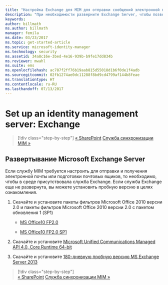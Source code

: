 ```yaml
---
title: "Настройка Exchange для MIM для отправки сообщений электронной почты и создания почтовых ящиков | Документация Microsoft"
description: "При необходимости разверните Exchange Server, чтобы позволить MIM 2016 отправлять электронную почту и создавать почтовые ящики."
keywords: 
author: billmath
ms.author: billmath
manager: femila
ms.date: 03/23/2017
ms.topic: get-started-article
ms.service: microsoft-identity-manager
ms.technology: security
ms.assetid: 34a8c16e-3bed-4e16-939b-b9fe17dd834b
ms.reviewer: mwahl
ms.suite: ems
ms.openlocfilehash: ac787f2ff76b19aab815d55018d1b6f0de1f4adb
ms.sourcegitcommit: 02fb1274ae0dc11288f8bd9cd4799af144b8feae
ms.translationtype: HT
ms.contentlocale: ru-RU
ms.lasthandoff: 07/13/2017
---
```

# <a name="set-up-an-identity-management-server-exchange"></a>Set up an identity management server: Exchange

>[!div class="step-by-step"]
[« SharePoint](prepare-server-sharepoint.md)
[Служба синхронизации MIM »](install-mim-sync.md)

## <a name="deploy-microsoft-exchange-server"></a>Развертывание Microsoft Exchange Server
Если службу MIM требуется настроить для отправки и получения электронной почты или подготовки почтовых ящиков, то необходимо, чтобы в среде присутствовала служба Exchange. Если служба Exchange еще не развернута, вы можете установить пробную версию в целях ознакомления.

1. Скачайте и установите пакеты фильтров Microsoft Office 2010 версии 2.0 и пакеты фильтров Microsoft Office 2010 версии 2.0 с пакетом обновления 1 (SP1)

    - [MS Office10 FP2.0](http://www.microsoft.com/en-us/download/details.aspx?id=17062)

    - [MS Office10 FP2.0 SP1](http://www.microsoft.com/en-us/download/details.aspx?id=26604)

2. Скачайте и установите [Microsoft Unified Communications Managed API 4.0, Core Runtime 64-bit](http://www.microsoft.com/en-us/download/details.aspx?id=34992)

3. Скачайте и установите [180-дневную пробную версию MS Exchange Server 2013](http://www.microsoft.com/en-us/evalcenter/evaluate-exchange-server-2013)

>[!div class="step-by-step"]  
[« SharePoint](prepare-server-sharepoint.md)
[Служба синхронизации MIM »](install-mim-sync.md)
